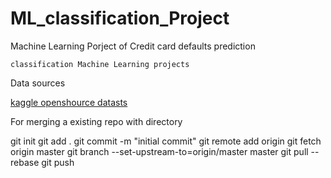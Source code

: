 # ML_classification_Project

Machine Learning Porject of Credit card defaults prediction
```
classification Machine Learning projects
```
Data sources

[kaggle openshource datasts](https://kaggle.com)

For merging a existing repo with directory

git init
git add .
git commit -m "initial commit"
git remote add origin <url-to-remote-repo>
git fetch origin master
git branch --set-upstream-to=origin/master master
git pull --rebase
git push
